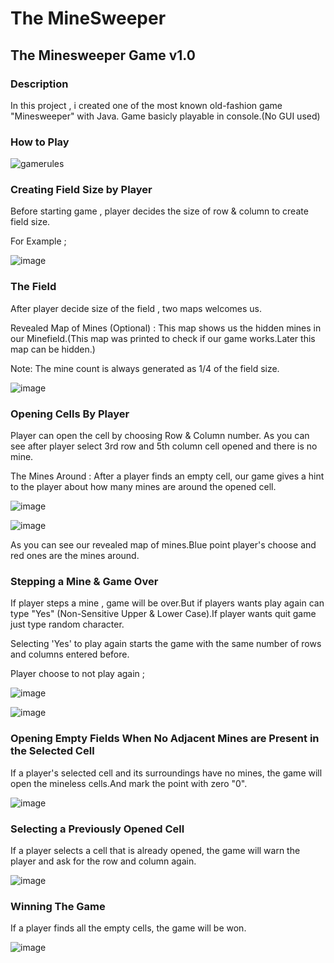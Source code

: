 # The MineSweeper
## The Minesweeper Game v1.0
### Description
In this project , i created one of the most known old-fashion game "Minesweeper" with Java.
Game basicly playable in console.(No GUI used)

### How to Play 

![gamerules](https://github.com/husnu45/MineSweeperGame/assets/120014374/22b94909-f14c-416c-b9c2-1f58c7be0709)

### Creating Field Size by Player
Before starting game , player decides the size of row & column to create field size.

For Example ;

![image](https://github.com/husnu45/MineSweeperGame/assets/120014374/c394e2d4-a9bd-4f04-bc47-57b320f1bb13)

### The Field

After player decide size of the field , two maps welcomes us.

Revealed Map of Mines (Optional) : This map shows us the hidden mines in our Minefield.(This map was printed to check if our game works.Later this map can be hidden.)

Note: The mine count is always generated as 1/4 of the field size.

![image](https://github.com/husnu45/MineSweeperGame/assets/120014374/7bb97a29-dda6-4599-b12f-c33a598b698b)

### Opening Cells By Player

Player can open the cell by choosing Row & Column number.
As you can see after player select 3rd row and 5th column cell opened and there is no mine.

The Mines Around : After a player finds an empty cell, our game gives a hint to the player about how many mines are around the opened cell.

![image](https://github.com/husnu45/MineSweeperGame/assets/120014374/1110ffab-a720-49ce-a4a4-726aa03502d7)

![image](https://github.com/husnu45/MineSweeperGame/assets/120014374/720772c0-5aef-4019-b947-f516ae669d5c)

As you can see our revealed map of mines.Blue point player's choose and red ones are the mines around.

### Stepping a Mine & Game Over

If player steps a mine , game will be over.But if players wants play again can type "Yes" (Non-Sensitive Upper & Lower Case).If player wants quit game just type random character.

Selecting 'Yes' to play again starts the game with the same number of rows and columns entered before.

Player choose to not play again ;

![image](https://github.com/husnu45/MineSweeperGame/assets/120014374/1c29d631-2f9b-4e0c-9ad5-012c63329ee3)


![image](https://github.com/husnu45/MineSweeperGame/assets/120014374/fc51972a-1205-4a79-b22a-ac06d41326ae)

### Opening Empty Fields When No Adjacent Mines are Present in the Selected Cell

If a player's selected cell and its surroundings have no mines, the game will open the mineless cells.And mark the point with zero "0".

![image](https://github.com/husnu45/MineSweeperGame/assets/120014374/5b0cc868-9d8f-40c5-9eb3-0f7551642f48)

### Selecting a Previously Opened Cell

If a player selects a cell that is already opened, the game will warn the player and ask for the row and column again.

![image](https://github.com/husnu45/MineSweeperGame/assets/120014374/c031ba56-78e4-4151-b0e0-bb117822d525)


### Winning The Game

If a player finds all the empty cells, the game will be won.

![image](https://github.com/husnu45/MineSweeperGame/assets/120014374/aae421de-3ce1-4282-88a4-eab4fe41513b)













